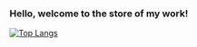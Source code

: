 
### Hello, welcome to the store of my work!


[![Top Langs](https://github-readme-stats.vercel.app/api/top-langs/?username=EDMONDGIHOZO&layout=compact&langs_count=10)](https://github.com/EDMONDGIHOZO/github-readme-stats)



